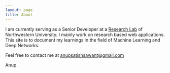 ```yaml
---
layout: page
title: About
---
```


I am currently serving as a Senior Developer at a [Research Lab](http://sonic.northwestern.edu/) of Northwestern University. I mainly work on
research based web applications. This site is to document my learnings in the field of Machine Learning and Deep Networks.

Feel free to contact me at anupsatishsawant@gmail.com

Anup.
